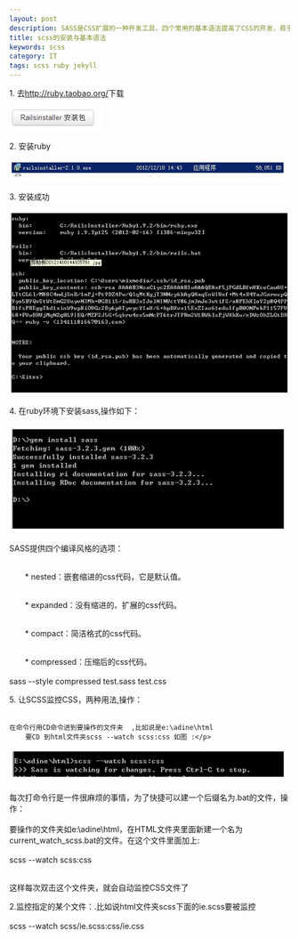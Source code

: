 ```yaml
---
layout: post
description: SASS是CSS扩展的一种开发工具，四个常用的基本语法提高了CSS的开发，易于维护。sass是用ruby语言开发的所以在安装sass前必须先安装ruby.
title: scss的安装与基本语法
keywords: scss
category: IT
tags: scss ruby jekyll 
---
```




<P>1. 去<a href="#">http://ruby.taobao.org/</a>下载</p>

<img src="/img/r1.jpg" />

<p>2. 安装ruby</p>

<img src="/img/r2.jpg" />

<p>3. 安装成功</p>

<img src="/img/r3.jpg" />

<p>4. 在ruby环境下安装sass,操作如下：</p>

<img src="/img/r4.jpg" />

<p>SASS提供四个编译风格的选项：<br><br>

　　* nested：嵌套缩进的css代码，它是默认值。<br><br>

　　* expanded：没有缩进的、扩展的css代码。<br><br>

　　* compact：简洁格式的css代码。<br><br>

　　* compressed：压缩后的css代码。<br><br>
	sass --style compressed test.sass test.css</p>


<p>5. 让SCSS监控CSS，两种用法,操作：<br><br>

	在命令行用CD命令进到要操作的文件夹  ,比如说是e:\adine\html
        要CD 到html文件夹scss --watch scss:css 如图 :</p>

<img src="/img/r5.jpg" />

<p>每次打命令行是一件很麻烦的事情，为了快捷可以建一个后缀名为.bat的文件，操作：<br><br>
    要操作的文件夹如e:\adine\html，在HTML文件夹里面新建一个名为current_watch_scss.bat的文件。在这个文件里面加上:<br><br>
    scss --watch scss:css <br><br>
 
这样每次双击这个文件夹，就会自动监控CSS文件了 </p>

<p>2.监控指定的某个文件：.比如说html文件夹scss下面的ie.scss要被监控<br><br>
scss --watch scss/ie.scss:css/ie.css </p>















